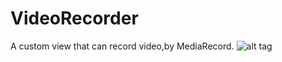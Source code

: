 # VideoRecorder
A custom view that can record video,by MediaRecord.
![alt tag](https://github.com/xiaye13579/VideoRecorder/tree/master/screenshotScreenshot_2016-10-13-16-01-17-986_com.ao.videore.png)
